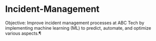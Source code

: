 # Incident-Management
Objective: Improve incident management processes at ABC Tech by implementing machine learning (ML) to predict, automate, and optimize various aspects.¶
